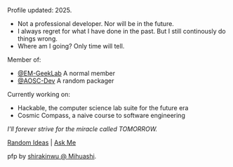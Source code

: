 Profile updated: 2025.

- Not a professional developer. Nor will be in the future.
- I always regret for what I have done in the past. But I still continously do things wrong.
- Where am I going? Only time will tell.

Member of:

- [@EM-GeekLab](https://github.com/EM-GeekLab) A normal member
- [@AOSC-Dev](https://github.com/AOSC-Dev) A random packager

Currently working on:

- Hackable, the computer science lab suite for the future era
- Cosmic Compass, a naive course to software engineering

*I'll forever strive for the miracle called TOMORROW.*

[Random Ideas](./ideas.md) | [Ask Me](https://github.com/ZeroAurora/ZeroAurora/issues)

pfp by [shirakinwu @ Mihuashi](https://www.mihuashi.com/profiles/1267431?role=painter).
